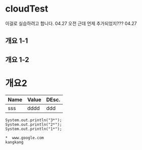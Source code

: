 # cloudTest
이걸로 실습하려고 합니다.  04.27 오전
근데 언제 추가되었지???    04.27 
## 개요 1-1
## 개요 1-2
# 개요2
Name   | Value | DEsc.
-------|-------|------
sss    | dddd  | ddd

```
System.out.println("3*");
System.out.println("2*");
System.out.println("1*");

*  www.google.com
kangkang
